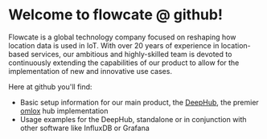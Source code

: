<h1>Welcome to flowcate @ github!</h1>

Flowcate is a global technology company focused on reshaping how location data is used in IoT. With over 20 years of experience in location-based services, our ambitious and highly-skilled team is devoted to continuously extending the capabilities of our product to allow for the implementation of new and innovative use cases.

Here at github you'll find:
<ul>
<li>Basic setup information for our main product, the <a href="https://www.flowcate.com/deephub">DeepHub</a>, the premier <a href="https://www.omlox.com">omlox</a> hub implementation</li>
<li>Usage examples for the DeepHub, standalone or in conjunction with other software like InfluxDB or Grafana</li>
</ul>

